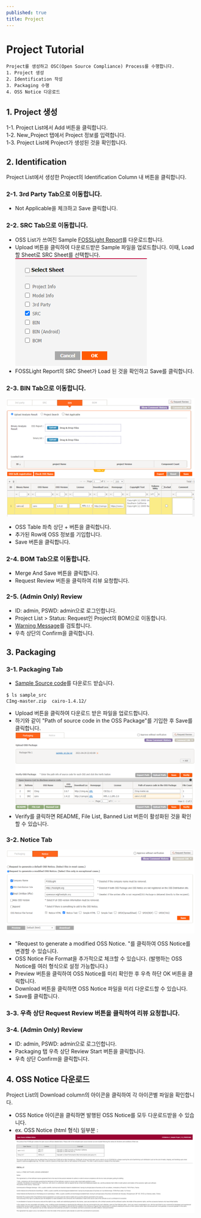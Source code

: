 ```yaml
---
published: true
title: Project
---
```


# Project Tutorial
```note
Project를 생성하고 OSC(Open Source Compliance) Process를 수행합니다.
1. Project 생성
2. Identification 작성
3. Packaging 수행
4. OSS Notice 다운로드
```

## 1. Project 생성
1-1. Project List에서 Add 버튼을 클릭합니다.  
1-2. New_Project 탭에서 Project 정보를 입력합니다.  
1-3. Project List에 Project가 생성된 것을 확인합니다.   

## 2. Identification
Project List에서 생성한 Project의 Identification Column 내 버튼을 클릭합니다. 

### 2-1. 3rd Party Tab으로 이동합니다.  
- Not Applicable을 체크하고 Save 클릭합니다.  


### 2-2. SRC Tab으로 이동합니다.  
- OSS List가 쓰여진 Sample [FOSSLight Report](result_files/FOSSLight-Report_SampleProject.xlsx)를 다운로드합니다.
- Upload 버튼을 클릭하여 다운로드받은 Sample 파일을 업로드합니다. 이때, Load 할 Sheet로 SRC Sheet를 선택합니다.   
    ![bin](images/1_prj_sheet.PNG)  
- FOSSLight Report의 SRC Sheet가 Load 된 것을 확인하고 Save를 클릭합니다. 

### 2-3. BIN Tab으로 이동합니다.  
![bin](images/1_prj_bin.png)  
- OSS Table 좌측 상단 + 버튼을 클릭합니다.
- 추가된 Row에 OSS 정보를 기입합니다.
- Save 버튼을 클릭합니다.

### 2-4. BOM Tab으로 이동합니다. 
- Merge And Save 버튼을 클릭합니다.
- Request Review 버튼을 클릭하여 리뷰 요청합니다. 

### 2-5. (Admin Only) Review
- ID: admin, PSWD: admin으로 로그인합니다. 
- Project List > Status: Request인 Project의 BOM으로 이동합니다. 
- [Warning Message](../started/2_try/4_project.html#warning)를 검토합니다.
- 우측 상단의 Confirm을 클릭합니다. 

## 3. Packaging
### 3-1. Packaging Tab
- [Sample Source code](result_files/sample_src.tar.gz)를 다운로드 받습니다. 
```
$ ls sample_src
CImg-master.zip  cairo-1.4.12/
```
- Upload 버튼을 클릭하여 다운로드 받은 파일을 업로드합니다.  
- 하기와 같이 "Path of source code in the OSS Package"를 기입한 후 Save를 클릭합니다.
![pkg](images/1_prj_pkg.png)
- Verify를 클릭하면 README, File List, Banned List 버튼이 활성화된 것을 확인할 수 있습니다.

### 3-2. Notice Tab
![pkg](images/1_prj_notice.png)
- "Request to generate a modified OSS Notice. "를 클릭하여 OSS Notice를 변경할 수 있습니다. 
- OSS Notice File Format을 추가적으로 체크할 수 있습니다. (발행하는 OSS Notice를 여러 형식으로 설정 가능합니다.)
- Preview 버튼을 클릭하여 OSS Notice를 미리 확인한 후 우측 하단 OK 버튼을 클릭합니다. 
- Download 버튼을 클릭하면 OSS Notice 파일을 미리 다운로드할 수 있습니다.
- Save를 클릭합니다.

### 3-3. 우측 상단 Request Review 버튼을 클릭하여 리뷰 요청합니다.
### 3-4. (Admin Only) Review 
- ID: admin, PSWD: admin으로 로그인합니다. 
- Packaging 탭 우측 상단 Review Start 버튼을 클릭합니다.
- 우측 상단 Confirm을 클릭합니다.

## 4. OSS Notice 다운로드
Project List의 Download column의 아이콘을 클릭하여 각 아이콘별 파일을 확인합니다.  
- OSS Notice 아이콘을 클릭하면 발행된 OSS Notice를 모두 다운로드받을 수 있습니다.
- ex. OSS Notice (html 형식) 일부분 :
![notice](images/1_prj_oss_notice.png)
